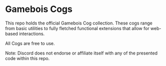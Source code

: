 # Gamebois Cogs

This repo holds the official Gamebois Cog collection. These cogs range from basic utilities to fully fletched functional extensions that allow for web-based interactions.

All Cogs are free to use.

Note: Discord does not endorse or affiliate itself with any of the presented code within this repo.
